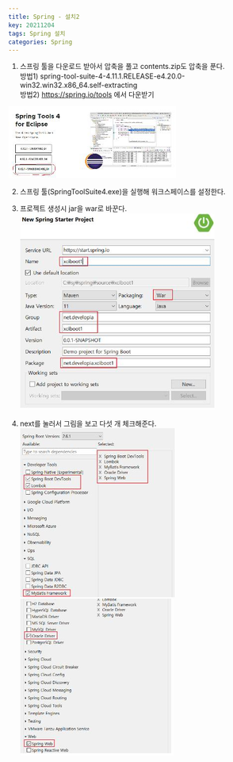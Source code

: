 ```yaml
---
title: Spring - 설치2
key: 20211204
tags: Spring 설치
categories: Spring
---
```


1. 스프링 툴을 다운로드 받아서 압축을 풀고 contents.zip도 압축을 푼다.  
	방법1) spring-tool-suite-4-4.11.1.RELEASE-e4.20.0-win32.win32.x86_64.self-extracting  
	방법2) https://spring.io/tools 에서 다운받기  

![exe1](/assets/images/post/2021-12-04-spring-exe01.jpg)  

2. 스프링 툴(SpringToolSuite4.exe)을 실행해 워크스페이스를 설정한다.  

3. 프로젝트 생성시 jar을 war로 바꾼다.  
![exe2](/assets/images/post/2021-12-04-spring-exe02.jpg)  


4. next를 눌러서 그림을 보고 다섯 개 체크해준다.  
![exe3](/assets/images/post/2021-12-04-spring-exe03.jpg)
![exe4](/assets/images/post/2021-12-04-spring-exe04.jpg)

  
